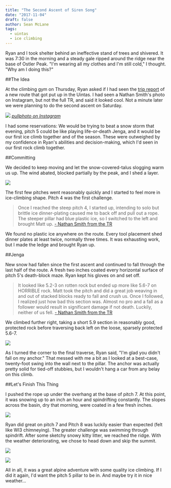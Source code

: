 ```yaml
---
title: "The Second Ascent of Siren Song"
date: "2017-11-04"
draft: false
author: Sean McLane
tags:
  - uintas
  - ice climbing
---
```

Ryan and I took shelter behind an ineffective stand of trees and shivered. It was 7:30 in the morning and a steady gale ripped around the ridge near the base of Ostler Peak. "I'm wearing all my clothes and I'm still cold," I thought. "Why am I doing this?"

##The Idea

At the climbing gym on Thursday, Ryan asked if I had seen the [trip report](http://www.pullpublishing.com/blog-1/2017/10/31/siren-song-ostler-peak-amethyst-basin) of a new route that got put up in the Uintas. I had seen a Nathan Smith's photo on Instagram, but not the full TR, and said it looked cool. Not a minute later we were planning to do the second ascent on Saturday.

![](instagram.jpg)
*[pullphoto on Instagram](https://www.instagram.com/pullphoto/)*

I had some reservations: We would be trying to beat a snow storm that evening, pitch 5 could be like playing life-or-death Jenga, and it would be our first ice climb together and of the season. These were outweighed by my confidence in Ryan's abilities and decision-making, which I'd seen in our first rock climb together.

##Committing

We decided to keep moving and let the snow-covered-talus slogging warm us up. The wind abated, blocked partially by the peak, and I shed a layer.

![](base.JPG)

The first few pitches went reasonably quickly and I started to feel more in ice-climbing shape. Pitch 4 was the first challenge.

>Once I reached the steep pitch 4, I started up, intending to solo but brittle ice dinner-plating caused me to back off and pull out a rope. The steeper pillar had blue plastic ice, so I switched to the left and brought Matt up. [- Nathan Smith from the TR](http://www.pullpublishing.com/blog-1/2017/10/31/siren-song-ostler-peak-amethyst-basin)

We found no plastic ice anywhere on the route. Every tool placement shed dinner plates at least twice, normally three times. It was exhausting work, but I made the ledge and brought Ryan up.

##Jenga

New snow had fallen since the first ascent and continued to fall through the last half of the route. A fresh two inches coated every horizontal surface of pitch 5's death-block maze. Ryan kept his gloves on and set off.

>It looked like 5.2-3 on rotten rock but ended up more like 5.6-7 on HORRIBLE rock. Matt took the pitch and did a great job weaving in and out of stacked blocks ready to fall and crush us. Once I followed, I realized just how bad this section was. Almost no pro and a fall as a follower would result in significant damage if not death. Luckily, neither of us fell. [- Nathan Smith from the TR](http://www.pullpublishing.com/blog-1/2017/10/31/siren-song-ostler-peak-amethyst-basin)

We climbed further right, taking a short 5.9 section in reasonably good, protected rock before traversing back left on the loose, sparsely protected 5.6-7.

![](p5.JPG)

As I turned the corner to the final traverse, Ryan said, "I'm glad you didn't fall on my anchor." That messed with me a bit as I looked at a best-case, twenty-foot swing into the wall next to the pillar. The anchor was actually pretty solid for tied-off stubbies, but I wouldn't hang a car from any belay on this climb.

##Let's Finish This Thing

I pushed the rope up under the overhang at the base of pitch 7. At this point, it was snowing up to an inch an hour and spindrifting constantly. The slopes across the basin, dry that morning, were coated in a few fresh inches.

![](p6.JPG)

Ryan did great on pitch 7 and Pitch 8 was luckily easier than expected (felt like WI3 chimneying). The greater challenge was swimming through spindrift. After some sketchy snowy kitty litter, we reached the ridge. With the weather deteriorating, we chose to head down and skip the summit.

![](top.JPG)

![](ridge.JPG)

All in all, it was a great alpine adventure with some quality ice climbing. If I did it again, I'd want the pitch 5 pillar to be in. And maybe try it in nice weather...

